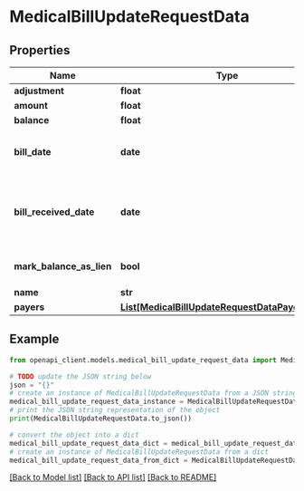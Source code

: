 # MedicalBillUpdateRequestData


## Properties

Name | Type | Description | Notes
------------ | ------------- | ------------- | -------------
**adjustment** | **float** | Adjustment | [optional] 
**amount** | **float** | Amount | [optional] 
**balance** | **float** | Balance | [optional] 
**bill_date** | **date** | Bill Date (Expects an ISO-8601 date). | [optional] 
**bill_received_date** | **date** | Bill Received Date (Expects an ISO-8601 date). | [optional] 
**mark_balance_as_lien** | **bool** | Mark balance as lien | [optional] 
**name** | **str** | Name | [optional] 
**payers** | [**List[MedicalBillUpdateRequestDataPayersInner]**](MedicalBillUpdateRequestDataPayersInner.md) |  | [optional] 

## Example

```python
from openapi_client.models.medical_bill_update_request_data import MedicalBillUpdateRequestData

# TODO update the JSON string below
json = "{}"
# create an instance of MedicalBillUpdateRequestData from a JSON string
medical_bill_update_request_data_instance = MedicalBillUpdateRequestData.from_json(json)
# print the JSON string representation of the object
print(MedicalBillUpdateRequestData.to_json())

# convert the object into a dict
medical_bill_update_request_data_dict = medical_bill_update_request_data_instance.to_dict()
# create an instance of MedicalBillUpdateRequestData from a dict
medical_bill_update_request_data_from_dict = MedicalBillUpdateRequestData.from_dict(medical_bill_update_request_data_dict)
```
[[Back to Model list]](../README.md#documentation-for-models) [[Back to API list]](../README.md#documentation-for-api-endpoints) [[Back to README]](../README.md)


